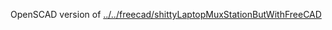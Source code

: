 
OpenSCAD version of [../../freecad/shittyLaptopMuxStationButWithFreeCAD](../../freecad/shittyLaptopMuxStationButWithFreeCAD)
